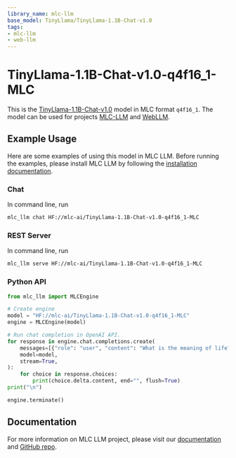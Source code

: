 ```yaml
---
library_name: mlc-llm
base_model: TinyLlama/TinyLlama-1.1B-Chat-v1.0
tags:
- mlc-llm
- web-llm
---
```


# TinyLlama-1.1B-Chat-v1.0-q4f16_1-MLC

This is the [TinyLlama-1.1B-Chat-v1.0](https://huggingface.co/TinyLlama/TinyLlama-1.1B-Chat-v1.0) model in MLC format `q4f16_1`.
The model can be used for projects [MLC-LLM](https://github.com/mlc-ai/mlc-llm) and [WebLLM](https://github.com/mlc-ai/web-llm).

## Example Usage

Here are some examples of using this model in MLC LLM.
Before running the examples, please install MLC LLM by following the [installation documentation](https://llm.mlc.ai/docs/install/mlc_llm.html#install-mlc-packages).

### Chat

In command line, run
```bash
mlc_llm chat HF://mlc-ai/TinyLlama-1.1B-Chat-v1.0-q4f16_1-MLC
```

### REST Server

In command line, run
```bash
mlc_llm serve HF://mlc-ai/TinyLlama-1.1B-Chat-v1.0-q4f16_1-MLC
```

### Python API

```python
from mlc_llm import MLCEngine

# Create engine
model = "HF://mlc-ai/TinyLlama-1.1B-Chat-v1.0-q4f16_1-MLC"
engine = MLCEngine(model)

# Run chat completion in OpenAI API.
for response in engine.chat.completions.create(
    messages=[{"role": "user", "content": "What is the meaning of life?"}],
    model=model,
    stream=True,
):
    for choice in response.choices:
        print(choice.delta.content, end="", flush=True)
print("\n")

engine.terminate()
```

## Documentation

For more information on MLC LLM project, please visit our [documentation](https://llm.mlc.ai/docs/) and [GitHub repo](http://github.com/mlc-ai/mlc-llm).
